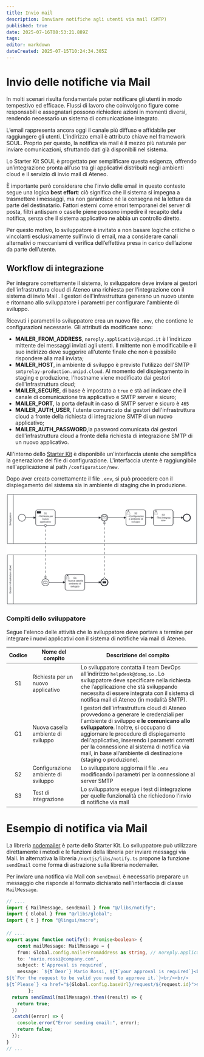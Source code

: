 ```yaml
---
title: Invio mail
description: Innviare notifiche agli utenti via mail (SMTP)
published: true
date: 2025-07-16T08:53:21.889Z
tags: 
editor: markdown
dateCreated: 2025-07-15T10:24:34.305Z
---
```


# Invio delle notifiche via Mail
In molti scenari risulta fondamentale poter notificare gli utenti in modo tempestivo ed efficace. Flussi di lavoro che coinvolgono figure come responsabili e assegnatari possono richiedere azioni in momenti diversi, rendendo necessario un sistema di comunicazione integrato.

L’email rappresenta ancora oggi il canale più diffuso e affidabile per raggiungere gli utenti. L'indirizzo email è attributo chiave nel framework SOUL. Proprio per questo, la notifica via mail è il mezzo più naturale per inviare comunicazioni, sfruttando dati già disponibili nel sistema.

Lo Starter Kit SOUL è progettato per semplificare questa esigenza, offrendo un’integrazione pronta all’uso tra gli applicativi distribuiti negli ambienti cloud e il servizio di invio mail di Ateneo.

È importante però considerare che l’invio delle email in questo contesto segue una logica **best effort**: ciò significa che il sistema si impegna a trasmettere i messaggi, ma non garantisce né la consegna né la lettura da parte del destinatario. Fattori esterni come errori temporanei del server di posta, filtri antispam o caselle piene possono impedire il recapito della notifica, senza che il sistema applicativo ne abbia un controllo diretto.

Per questo motivo, lo sviluppatore è invitato a non basare logiche critiche o vincolanti esclusivamente sull’invio di email, ma a considerare canali alternativi o meccanismi di verifica dell’effettiva presa in carico dell’azione da parte dell’utente.

## Workflow di integrazione

Per integrare correttamente il sistema, lo sviluppatore deve inviare ai gestori dell'infrastruttura cloud di Ateneo una richiesta per l'integrazione con il sistema di invio Mail . I gestori dell'infrastruttura generano un nuovo utente e ritornano allo sviluppatore i parametri per configurare l'ambiente di sviluppo.

Ricevuti i parametri lo sviluppatore crea un nuovo file `.env`, che contiene le configurazioni necessarie. Gli attributi da modificare sono:

* **MAILER_FROM_ADDRESS**, `noreply.applicativi@unipd.it` è l'indirizzo mittente dei messaggi inviati agli utenti. Il mittente non è modificabile e il suo indirizzo deve suggerire all'utente finale che non è possibile rispondere alla mail inviata;
* **MAILER_HOST**, in ambiente di sviluppo è previsto l'utilizzo dell'SMTP `smtprelay-production.unipd.cloud`. Al momento del dispiegamento in staging e produzione, l'hostname viene modificato dai gestori dell'infrastruttura cloud;
* **MAILER_SECURE**, di base è impostato a `true` e stà ad indicare che il canale di comunicazione tra applicativo e SMTP server e sicuro;
* **MAILER_PORT**, la porta default in caso di SMTP server e sicuro è `465`
* **MAILER_AUTH_USER**, l'utente comunicato dai gestori dell'infrastruttura cloud a fronte della richiesta di integrazione SMTP di un nuovo applicativo;
* **MAILER_AUTH_PASSWORD**,la password comunicata dai gestori dell'infrastruttura cloud a fronte della richiesta di integrazione SMTP di un nuovo applicativo.

All'interno dello [Starter Kit](https://github.com/Piattaforme-Applicativi/soul-starter-kit) è disponibile un'interfaccia utente che semplifica la generazione del  file di configurazione. L'interfaccia utente è raggiungibile  nell'applicazione al path `/configuration/new`.

Dopo aver creato correttamente il file `.env`, si può procedere con il dispiegamento del sistema sia in ambiente di staging che in produzione.

![Worflow di integrazione con il sistema di notifica via mail](diagrammi/send-mail.svg) 

### Compiti dello sviluppatore

Segue l'elenco delle attività che lo sviluppatore deve portare a termine per integrare i nuovi applicativi con il sistema di notifiche via mail di Ateneo.

| Codice | Nome del compito                    | Descrizione del compito                                      |
| :----: | ----------------------------------- | ------------------------------------------------------------ |
|   S1   | Richiesta per un nuovo applicativo  | Lo sviluppatore contatta il team DevOps all’indirizzo `helpdesk@donq.io` . Lo sviluppatore deve specificare nella richiesta che l’applicazione che stà sviluppando necessita di essere integrata con il sistema di notifica mail di Ateneo (in modalità SMTP). |
|   G1   | Nuova casella ambiente di sviluppo  | I gestori dell'infrastruttura cloud di Ateneo provvedono a generare le credenziali per l'ambiente di sviluppo e **le comunicano allo sviluppatore**. Inoltre, si occupano di aggiornare le procedure di dispiegamento dell'applicativo, inserendo i parametri corretti per la connessione al sistema di notifica via mail, in base all’ambiente di destinazione (staging o produzione). |
|   S2   | Configurazione ambiente di sviluppo | Lo sviluppatore aggiorna il file `.env` modificando i parametri per la connessione al server SMTP |
|   S3   | Test di integrazione                | Lo sviluppatore esegue i test di integrazione per quelle funzionalità che richiedono l'invio di notifiche via mail |

# Esempio di notifica via Mail

La libreria [nodemailer](https://nodemailer.com) è parte dello Starter Kit. Lo sviluppatore può utilizzare direttamente i metodi e le funzioni della libreria per inviare messaggi via Mail. In alternativa la libreria `/nextjs/libs/notify.ts` propone la funzione `sendEmail` come forma di astrazione sulla libreria nodemailer.

Per inviare una notifica via Mail con `sendEmail` è necessario preparare un messaggio che risponde al formato dichiarato nell'interfaccia di classe `MailMessage`.

```typescript
// ....
import { MailMessage, sendEmail } from "@/libs/notify";
import { Global } from "@/libs/global";
import { t } from "@lingui/macro";

// ....
export async function notify(): Promise<boolean> {
	const mailMessage: MailMessage = {
    from: Global.config.mailerFromAddress as string, // noreply.applicativi@unipd.it
    to: 'mario.rossi@company.com',
    subject: t`Approval is required`,
    message: `${t`Dear`} Mario Rossi, ${t`your approval is required`}<br/>
${t`For the request to be valid you need to approve it.`}<br/><br/>
${t`Please`} <a href="${Global.config.baseUrl}/request/${request.id}">${t`check the request for approval`}</a>`,
        };
  return sendEmail(mailMessage).then((result) => {
    return true;
  })
  .catch((error) => {
    console.error("Error sending email:", error);
    return false;
  });
}
// ...
```

